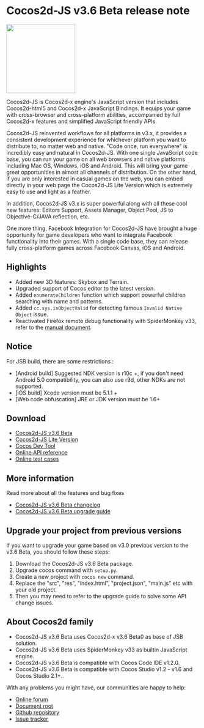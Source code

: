# Cocos2d-JS v3.6 Beta release note

<img src="http://files.cocos2d-x.org/images/orgsite/logo.png" height=180> 

Cocos2d-JS is Cocos2d-x engine's JavaScript version that includes Cocos2d-html5 and Cocos2d-x JavaScript Bindings. It equips your game with cross-browser and cross-platform abilities, accompanied by full Cocos2d-x features and simplified JavaScript friendly APIs.

Cocos2d-JS reinvented workflows for all platforms in v3.x, it provides a consistent development experience for whichever platform you want to distribute to, no matter web and native. "Code once, run everywhere" is incredibly easy and natural in Cocos2d-JS. With one single JavaScript code base, you can run your game on all web browsers and native platforms including Mac OS, Windows, iOS and Android. This will bring your game great opportunities in almost all channels of distribution. On the other hand, if you are only interested in casual games on the web, you can embed directly in your web page the Cocos2d-JS Lite Version which is extremely easy to use and light as a feather.

In addition, Cocos2d-JS v3.x is super powerful along with all these cool new features: Editors Support, Assets Manager, Object Pool, JS to Objective-C/JAVA reflection, etc.

One more thing, Facebook Integration for Cocos2d-JS have brought a huge opportunity for game developers who want to integrate Facebook functionality into their games. With a single code base, they can release fully cross-platform games across Facebook Canvas, iOS and Android.

## Highlights

* Added new 3D features: Skybox and Terrain.
* Upgraded support of Cocos editor to the latest version.
* Added `enumerateChildren` function which support powerful children searching with name and patterns.
* Added `cc.sys.isObjectValid` for detecting famous `Invalid Native Object` issue.
* Reactivated Firefox remote debug functionality with SpiderMonkey v33, refer to the [manual document](http://cocos2d-x.org/docs/manual/framework/native/v3/js-remote-debugger/en).

## Notice

For JSB build, there are some restrictions :

- [Android build] Suggested NDK version is r10c +, if you don't need Android 5.0 compatibility, you can also use r9d, other NDKs are not supported.
- [iOS build] Xcode version must be 5.1.1 +
- [Web code obfuscation] JRE or JDK version must be 1.6+

## Download

- [Cocos2d-JS v3.6 Beta](http://www.cocos2d-x.org/filedown/cocos2d-js-v3.6-beta.zip)
- [Cocos2d-JS Lite Version](http://cocos2d-x.org/filecenter/jsbuilder/)
- [Cocos Dev Tool](http://h5.cocos.com/static/cocos-devtools/index-en.html)
- [Online API reference](http://www.cocos2d-x.org/wiki/reference/)
- [Online test cases](http://cocos2d-x.org/js-tests/)

## More information

Read more about all the features and bug fixes

- [Cocos2d-JS v3.6 Beta changelog](http://www.cocos2d-x.org/docs/manual/framework/html5/release-notes/v3.6b/changelog/en)
- [Cocos2d-JS v3.6 Beta upgrade guide](http://www.cocos2d-x.org/docs/manual/framework/html5/release-notes/v3.6/upgrade-guide/en)

## Upgrade your project from previous versions

If you want to upgrade your game based on v3.0 previous version to the v3.6 Beta, you should follow these steps:

1. Download the Cocos2d-JS v3.6 Beta package.
2. Upgrade cocos command with `setup.py`.
3. Create a new project with `cocos new` command.
4. Replace the "src", "res", "index.html", "project.json", "main.js" etc with your old project.
5. Then you may need to refer to the upgrade guide to solve some API change issues.

## About Cocos2d family

- Cocos2d-JS v3.6 Beta uses Cocos2d-x v3.6 Beta0 as base of JSB solution.
- Cocos2d-JS v3.6 Beta uses SpiderMonkey v33 as builtin JavaScript engine.
- Cocos2d-JS v3.6 Beta is compatible with Cocos Code IDE v1.2.0.
- Cocos2d-JS v3.6 Beta is compatible with Cocos Studio v1.2 - v1.6 and Cocos Studio 2.1+..

With any problems you might have, our communities are happy to help:

- [Online forum](http://discuss.cocos2d-x.org/category/cocos2d-x/javascript)
- [Document root](http://cocos2d-x.org/wiki/Cocos2d-JS)
- [Github repository](https://github.com/cocos2d/cocos2d-js)
- [Issue tracker](https://github.com/cocos2d/cocos2d-js/issues)